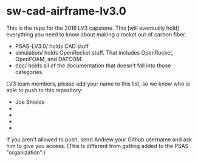 # sw-cad-airframe-lv3.0
This is the repo for the 2016 LV3 capstone. This [will eventually hold] everything you need to know about making a rocket out of carbon fiber.

* PSAS-LV3.0/ holds CAD stuff 
* simulation/ holds OpenRocket stuff. That includes OpenRocket, OpenFOAM, and DATCOM.
* doc/ holds all of the documentation that doesn't fall into those categories.

LV3 team members, please add your name to this list, so we know who is able to push to this repository:
* Joe Shields
* 
* 
* 
* 

If you aren't allowed to push, send Andrew your Github username and ask him to give you access. (This is different from getting added to the PSAS "organization".)
